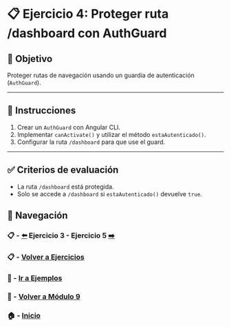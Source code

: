 # 📋 Ejercicio 4: Proteger ruta /dashboard con AuthGuard

## 🎯 Objetivo
Proteger rutas de navegación usando un guardia de autenticación (`AuthGuard`).

---

## 📝 Instrucciones
1. Crear un `AuthGuard` con Angular CLI.
2. Implementar `canActivate()` y utilizar el método `estaAutenticado()`.
3. Configurar la ruta `/dashboard` para que use el guard.

---

## ✅ Criterios de evaluación
- La ruta `/dashboard` está protegida.
- Solo se accede a `/dashboard` si `estaAutenticado()` devuelve `true`.


## 🔁 Navegación

### 📋 - [⬅️](./Ejercicio_3.md) Ejercicio 3 - Ejercicio 5 [➡️](./Ejercicio_5.md)
### 📋 - [Volver a Ejercicios](../README.md)
### 🧪 - [Ir a Ejemplos](../../Ejemplos/README.md)
### 📘 - [Volver a Módulo 9](../../Modulo_9.md)
### 🏠 - [Inicio](../../../README.md)

